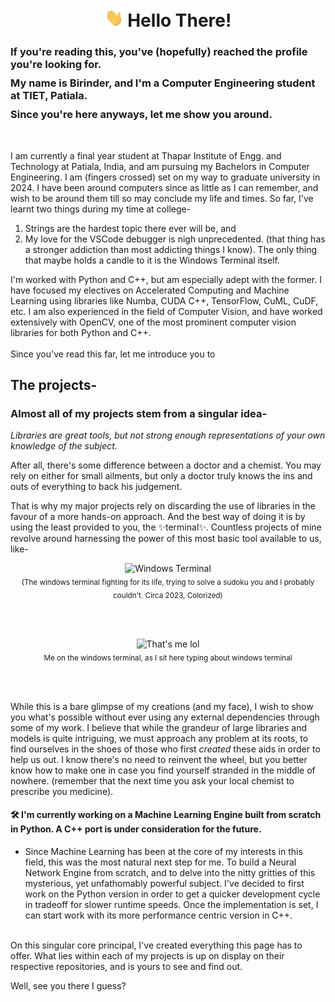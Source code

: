 <h1 align = "center"><img src="https://github.com/ABSphreak/ABSphreak/blob/master/gifs/Hi.gif" width="30"> Hello There!</h>
<!--<h2><img src="https://gifdb.com/images/high/cute-wave-emoji-hand-59s88kk0zj3xho40.gif" width="30"> Hello There!</h2>-->

<h3>
  <p style="margin: 10px 0;">
    If you're reading this, you've (hopefully) reached the profile you're looking for.
  </p>
  <p style="margin: 10px 0;">
    My name is Birinder, and I'm a Computer Engineering student at TIET, Patiala.
  </p>
  <p style="margin: 10px 0;">
    Since you're here anyways, let me show you around.
  </p>
</h3>
<br>
<!--
### If you're reading this, you've (hopefully) reached the profile you're looking for. 
### My name is Birinder, and I'm a Computer Engineering student at TIET, Patiala. 
### Since you're here anyways, let me show you around.-->

I am currently a final year student at Thapar Institute of Engg. and Technology at Patiala, India, and am pursuing my Bachelors in Computer Engineering.
I am (fingers crossed) set on my way to graduate university in 2024. I have been around computers since as little as I can remember, and wish to be around them till so may conclude my life and times. So far, I've learnt two things during my time at college- 
1. Strings are the hardest topic there ever will be, and
2. My love for the VSCode debugger is nigh unprecedented. (that thing has a stronger addiction than most addicting things I know). The only thing that maybe holds a candle to it is the Windows Terminal itself.

I'm worked with Python and C++, but am especially adept with the former. I have focused my electives on Accelerated Computing and Machine Learning using libraries like Numba, CUDA C++, TensorFlow, CuML, CuDF, etc.
I am also experienced in the field of Computer Vision, and have worked extensively with OpenCV, one of the most prominent computer vision libraries for both Python and C++.
<br>
<br>
Since you've read this far, let me introduce you to

## The projects-

### Almost all of my projects stem from a singular idea-

*Libraries are great tools, but not strong enough representations of your own knowledge of the subject.*

After all, there's some difference between a doctor and a chemist. You may rely on either for small ailments, but only a doctor truly knows the ins and outs of everything to back his judgement.

That is why my major projects rely on discarding the use of libraries in the favour of a more hands-on approach.
And the best way of doing it is by using the least provided to you, the ✨terminal✨.
Countless projects of mine revolve around harnessing the power of this most basic tool available to us, like-

<p align="center">
  <img src="https://github.com/birinders/birinders/assets/102192983/d9c59190-007c-4454-8175-c687f7c2f399" alt="Windows Terminal" width="400">
  <br>
  <sub>(The windows terminal fighting for its life, trying to solve a sudoku you and I probably couldn't. Circa 2023, Colorized)</sub>
</p>
<br>
<br>

<!--![Untitled](https://github.com/birinders/birinders/assets/102192983/d9c59190-007c-4454-8175-c687f7c2f399)-->
<!--![Untitled (1) (1)](https://github.com/birinders/birinders/assets/102192983/fd6b3d42-ab72-4c85-96b5-8322ca522bfd)-->

<p align="center">
  <img src="https://github.com/birinders/birinders/assets/102192983/fd6b3d42-ab72-4c85-96b5-8322ca522bfd" alt="That's me lol" width="400">
  <br>
  <sub>Me on the windows terminal, as I sit here typing about windows terminal</sub>
</p>
<br></br>

While this is a bare glimpse of my creations (and my face), I wish to show you what's possible without ever using any external dependencies through some of my work. I believe that while the grandeur of large libraries and models is quite intriguing, we must approach any problem at its roots, to find ourselves in the shoes of those who first _created_ these aids in order to help us out. I know there's no need to reinvent the wheel, but you better know how to make one in case you find yourself stranded in the middle of nowhere. (remember that the next time you ask your local chemist to prescribe you medicine).

#### 🛠️ I'm currently working on a Machine Learning Engine built from scratch in Python. A C++ port is under consideration for the future.

- Since Machine Learning has been at the core of my interests in this field, this was the most natural next step for me. To build a Neural Network Engine from scratch, and to delve into the nitty gritties of this mysterious, yet unfathomably powerful subject. I've decided to first work on the Python version in order to get a quicker development cycle in tradeoff for slower runtime speeds. Once the implementation is set, I can start work with its more performance centric version in C++.
<br></br>

On this singular core principal, I've created everything this page has to offer.
What lies within each of my projects is up on display on their respective repositories, and is yours to see and find out.

Well, see you there I guess?




<!--
**birinders/birinders** is a ✨ _special_ ✨ repository because its `README.md` (this file) appears on your GitHub profile.

Here are some ideas to get you started:

- 🔭 I’m currently working on ...
- 🌱 I’m currently learning ...
- 👯 I’m looking to collaborate on ...
- 🤔 I’m looking for help with ...
- 💬 Ask me about ...
- 📫 How to reach me: ...
- 😄 Pronouns: ...
- ⚡ Fun fact: ...
-->
